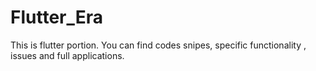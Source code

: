 # Flutter_Era
This is flutter portion. You can find codes snipes, specific functionality , issues and full applications.
